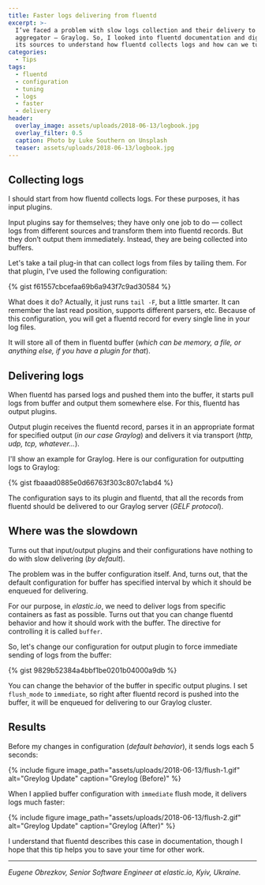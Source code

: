 ```yaml
---
title: Faster logs delivering from fluentd
excerpt: >-
  I’ve faced a problem with slow logs collection and their delivery to our logs
  aggregator — Graylog. So, I looked into fluentd documentation and digging up
  its sources to understand how fluentd collects logs and how can we tune it.
categories:
  - Tips
tags:
  - fluentd
  - configuration
  - tuning
  - logs
  - faster
  - delivery
header:
  overlay_image: assets/uploads/2018-06-13/logbook.jpg
  overlay_filter: 0.5
  caption: Photo by Luke Southern on Unsplash
  teaser: assets/uploads/2018-06-13/logbook.jpg
---
```


## Collecting logs

I should start from how fluentd collects logs.
For these purposes, it has input plugins.

Input plugins say for themselves; they have only one job to do — collect logs from different sources and transform them into fluentd records.
But they don’t output them immediately.
Instead, they are being collected into buffers.

Let's take a tail plug-in that can collect logs from files by tailing them.
For that plugin, I've used the following configuration:

{% gist f61557cbcefaa69b6a943f7c9ad30584 %}

What does it do?
Actually, it just runs `tail -F`, but a little smarter.
It can remember the last read position, supports different parsers, etc.
Because of this configuration, you will get a fluentd record for every single line in your log files.

It will store all of them in fluentd buffer (_which can be memory, a file, or anything else, if you have a plugin for that_).

## Delivering logs

When fluentd has parsed logs and pushed them into the buffer, it starts pull logs from buffer and output them somewhere else.
For this, fluentd has output plugins.

Output plugin receives the fluentd record, parses it in an appropriate format for specified output (_in our case Graylog_) and delivers it via transport (_http, udp, tcp, whatever…_).

I'll show an example for Graylog.
Here is our configuration for outputting logs to Graylog:

{% gist fbaaad0885e0d66763f303c807c1abd4 %}

The configuration says to its plugin and fluentd, that all the records from fluentd should be delivered to our Graylog server (_GELF protocol_).

## Where was the slowdown

Turns out that input/output plugins and their configurations have nothing to do with slow delivering (_by default_).

The problem was in the buffer configuration itself.
And, turns out, that the default configuration for buffer has specified interval by which it should be enqueued for delivering.

For our purpose, in _elastic.io_, we need to deliver logs from specific containers as fast as possible.
Turns out that you can change fluentd behavior and how it should work with the buffer.
The directive for controlling it is called `buffer`.

So, let's change our configuration for output plugin to force immediate sending of logs from the buffer:

{% gist 9829b52384a4bbf1be0201b04000a9db %}

You can change the behavior of the buffer in specific output plugins.
I set `flush_mode` to `immediate`, so right after fluentd record is pushed into the buffer, it will be enqueued for delivering to our Graylog cluster.

## Results

Before my changes in configuration (_default behavior_), it sends logs each 5 seconds:

{% include figure image_path="assets/uploads/2018-06-13/flush-1.gif" alt="Greylog Update" caption="Greylog (Before)" %}

When I applied buffer configuration with `immediate` flush mode, it delivers logs much faster:

{% include figure image_path="assets/uploads/2018-06-13/flush-2.gif" alt="Greylog Update" caption="Greylog (After)" %}

I understand that fluentd describes this case in documentation, though I hope that this tip helps you to save your time for other work.

---

*Eugene Obrezkov, Senior Software Engineer at elastic.io, Kyiv, Ukraine.*
